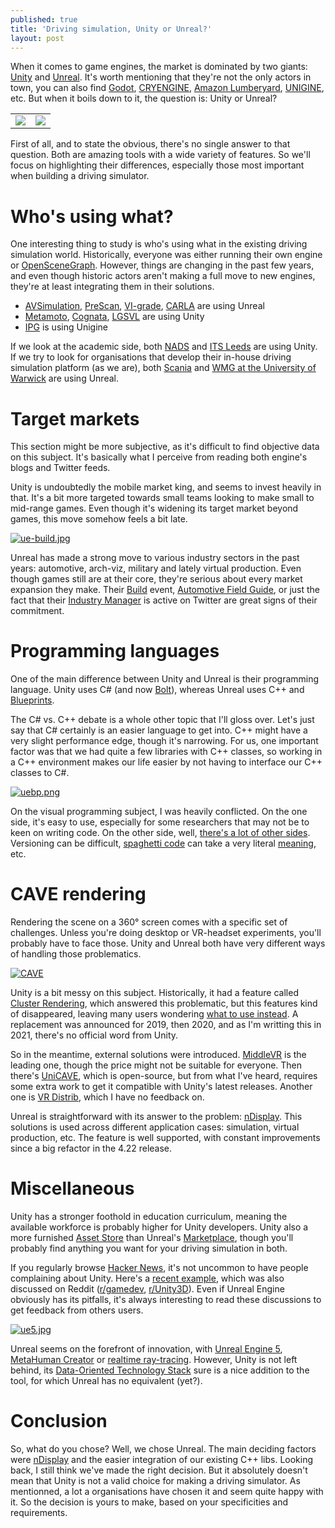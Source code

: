 ```yaml
---
published: true
title: 'Driving simulation, Unity or Unreal?'
layout: post
---
```

When it comes to game engines, the market is dominated by two giants: [Unity] and [Unreal]. It's worth mentioning that they're not the only actors in town, you can also find [Godot], [CRYENGINE], [Amazon Lumberyard], [UNIGINE], etc. But when it boils down to it, the question is: Unity or Unreal?

|                                             |                                                           |
|:-------------------------------------------:|:---------------------------------------------------------:|
| ![]({{site.baseurl}}/images/unity-logo.jpg) | ![]({{site.baseurl}}/images/UE_Logo_Horizontal_Black.png) |

First of all, and to state the obvious, there's no single answer to that question. Both are amazing tools with a wide variety of features. So we'll focus on highlighting their differences, especially those most important when building a driving simulator.

# Who's using what?

One interesting thing to study is who's using what in the existing driving simulation world. Historically, everyone was either running their own engine or [OpenSceneGraph]. However, things are changing in the past few years, and even though historic actors aren't making a full move to new engines, they're at least integrating them in their solutions.

* [AVSimulation], [PreScan], [VI-grade], [CARLA] are using Unreal
* [Metamoto], [Cognata], [LGSVL] are using Unity
* [IPG] is using Unigine

If we look at the academic side, both [NADS] and [ITS Leeds] are using Unity. If we try to look for organisations that develop their in-house driving simulation platform (as we are), both [Scania][scania] and [WMG at the University of Warwick][wmg] are using Unreal.

# Target markets

This section might be more subjective, as it's difficult to find objective data on this subject. It's basically what I perceive from reading both engine's blogs and Twitter feeds.

Unity is undoubtedly the mobile market king, and seems to invest heavily in that. It's a bit more targeted towards small teams looking to make small to mid-range games. Even though it's widening its target market beyond games, this move somehow feels a bit late.

[![ue-build.jpg]({{site.baseurl}}/images/ue-build.jpg)][0]

Unreal has made a strong move to various industry sectors in the past years: automotive, arch-viz, military and lately virtual production. Even though games still are at their core, they're serious about every market expansion they make. Their [Build][build] event, [Automotive Field Guide][afg], or just the fact that their [Industry Manager][sloze] is active on Twitter are great signs of their commitment.

# Programming languages

One of the main difference between Unity and Unreal is their programming language. Unity uses C# (and now [Bolt][bolt]), whereas Unreal uses C++ and [Blueprints][bp].

The C# vs. C++ debate is a whole other topic that I'll gloss over. Let's just say that C# certainly is an easier language to get into. C++ might have a very slight performance edge, though it's narrowing. For us, one important factor was that we had quite a few libraries with C++ classes, so working in a C++ environment makes our life easier by not having to interface our C++ classes to C#.

[![uebp.png]({{site.baseurl}}/images/uebp.png)][1]

On the visual programming subject, I was heavily conflicted. On the one side, it's easy to use, especially for some researchers that may not be to keen on writing code. On the other side, well, [there's a lot of other sides][vpbad]. Versioning can be difficult, [spaghetti code][spaghet] can take a very literal [meaning][hell], etc.

# CAVE rendering

Rendering the scene on a 360° screen comes with a specific set of challenges. Unless you're doing desktop or VR-headset experiments, you'll probably have to face those. Unity and Unreal both have very different ways of handling those problematics. 
 
[![CAVE](/images/360sim.jpg)][2]

Unity is a bit messy on this subject. Historically, it had a feature called [Cluster Rendering][cluster], which answered this problematic, but this features kind of disappeared, leaving many users wondering [what to use instead][unity-ndisp]. A replacement was announced for 2019, then 2020, and as I'm writting this in 2021, there's no official word from Unity.

So in the meantime, external solutions were introduced. [MiddleVR][middlevr] is the leading one, though the price might not be suitable for everyone. Then there's [UniCAVE][unicave], which is open-source, but from what I've heard, requires some extra work to get it compatible with Unity's latest releases. Another one is [VR Distrib][vrdistrib], which I have no feedback on.

Unreal is straightforward with its answer to the problem: [nDisplay]. This solutions is used across different application cases: simulation, virtual production, etc. The feature is well supported, with constant improvements since a big refactor in the 4.22 release.

# Miscellaneous

Unity has a stronger foothold in education curriculum, meaning the available workforce is probably higher for Unity developers. Unity also a more furnished [Asset Store] than Unreal's [Marketplace], though you'll probably find anything you want for your driving simulation in both.

If you regularly browse [Hacker News], it's not uncommon to have people complaining about Unity. Here's a [recent example][garry], which was also discussed on Reddit ([r/gamedev], [r/Unity3D]). Even if Unreal Engine obviously has its pitfalls, it's always interesting to read these discussions to get feedback from others users.

[![ue5.jpg]({{site.baseurl}}/images/ue5.jpg)][Unreal Engine 5]

Unreal seems on the forefront of innovation, with [Unreal Engine 5], [MetaHuman Creator] or [realtime ray-tracing][RTX]. However, Unity is not left behind, its [Data-Oriented Technology Stack][dots] sure is a nice addition to the tool, for which Unreal has no equivalent (yet?).

# Conclusion

So, what do you chose? Well, we chose Unreal. The main deciding factors were [nDisplay] and the easier integration of our existing C++ libs. Looking back, I still think we've made the right decision. But it absolutely doesn't mean that Unity is not a valid choice for making a driving simulator. As mentionned, a lot a organisations have chosen it and seem quite happy with it. So the decision is yours to make, based on your specificities and requirements. 

[0]: https://www.unrealengine.com/en-US/events/build-detroit-19-showcases-real-time-automotive-design-and-visualization
[1]: https://www.reddit.com/r/unrealengine/comments/ci9myr/enough_with_the_spaghetti/
[2]: https://www.cnet.com/roadshow/news/general-motors-gm-360-degree-simulator/

[Unity]: https://unity.com/
[Unreal]: https://www.unrealengine.com/en-US/
[Godot]: https://godotengine.org/
[CRYENGINE]: https://www.cryengine.com/
[Amazon Lumberyard]: https://aws.amazon.com/lumberyard/
[UNIGINE]: https://unigine.com/
[OpenSceneGraph]: http://www.openscenegraph.org/
[AVSimulation]: https://www.avsimulation.com/
[PreScan]: https://tass.plm.automation.siemens.com/prescan
[VI-grade]: https://www.vi-grade.com/
[CARLA]: http://carla.org/
[Metamoto]: https://www.metamoto.com/
[Cognata]: https://www.cognata.com/
[IPG]: https://www.cognata.com/
[NADS]: https://www.nads-sc.uiowa.edu/
[ITS Leeds]: https://environment.leeds.ac.uk/transport
[lgsvl]: https://www.lgsvlsimulator.com/
[scania]: https://www.unrealengine.com/en-US/spotlights/real-time-simulation-of-new-hmi-concepts-at-scania
[wmg]: https://www.unrealengine.com/en-US/spotlights/meet-the-hybrid-real-time-simulator-for-testing-autonomous-vehicles
[build]: https://www.unrealengine.com/en-US/events/unreal-build-automotive-2021
[afg]: https://www.unrealengine.com/en-US/spotlights/the-automotive-field-guide-building-an-automotive-platform-with-unreal-engine
[sloze]: https://twitter.com/slfeeding
[bolt]: https://blogs.unity3d.com/2020/07/22/bolt-visual-scripting-is-now-included-in-all-unity-plans/
[bp]: https://docs.unrealengine.com/en-US/ProgrammingAndScripting/Blueprints/index.html
[hell]: https://blueprintsfromhell.tumblr.com/
[vpbad]: http://mikehadlow.blogspot.com/2018/10/visual-programming-why-its-bad-idea.html
[spaghet]: https://en.wikipedia.org/wiki/Spaghetti_code
[cluster]: https://docs.unity3d.com/560/Documentation/Manual/ClusterRendering.html
[unity-ndisp]: https://forum.unity.com/threads/cluster-rendering-or-ndisplay-unreal-engine-equivalent.642805/
[middlevr]: https://www.middlevr.com/
[unicave]: https://widve.github.io/UniCAVE/
[vrdistrib]: http://www.vrdistrib.com/
[nDisplay]: https://docs.unrealengine.com/en-US/WorkingWithMedia/nDisplay/index.html
[Asset Store]: https://assetstore.unity.com/
[Marketplace]: https://www.unrealengine.com/marketplace/
[garry]: https://news.ycombinator.com/item?id=23271973
[r/gamedev]: https://www.reddit.com/r/gamedev/comments/goiuvg/garry_newman_developer_of_rust_garrys_mod_what/
[r/Unity3D]: https://www.reddit.com/r/Unity3D/comments/gogc4c/what_unity_is_getting_wrong/
[Unreal Engine 5]: https://www.unrealengine.com/en-US/blog/a-first-look-at-unreal-engine-5
[MetaHuman Creator]: https://www.unrealengine.com/en-US/blog/a-first-look-at-unreal-engine-5
[RTX]: https://news.developer.nvidia.com/real-time-ray-tracing-has-come-to-unreal-engine-with-the-release-of-ue4-22/
[dots]: https://unity.com/dots
[Hacker News]: https://news.ycombinator.com
